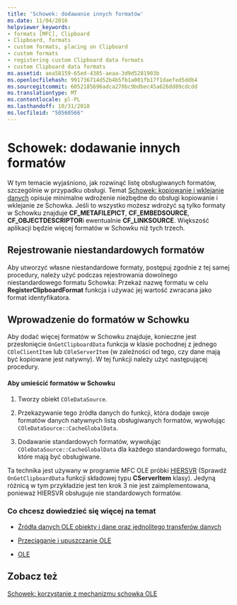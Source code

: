 ```yaml
---
title: 'Schowek: dodawanie innych formatów'
ms.date: 11/04/2016
helpviewer_keywords:
- formats [MFC], Clipboard
- Clipboard, formats
- custom formats, placing on Clipboard
- custom formats
- registering custom Clipboard data formats
- custom Clipboard data formats
ms.assetid: aea58159-65ed-4385-aeaa-3d9d5281903b
ms.openlocfilehash: 991736714d52b4b5fb1a001fb17f1daefed5ddb4
ms.sourcegitcommit: 6052185696adca270bc9bdbec45a626dd89cdcdd
ms.translationtype: MT
ms.contentlocale: pl-PL
ms.lasthandoff: 10/31/2018
ms.locfileid: "50560566"
---
```

# <a name="clipboard-adding-other-formats"></a>Schowek: dodawanie innych formatów

W tym temacie wyjaśniono, jak rozwinąć listę obsługiwanych formatów, szczególnie w przypadku obsługi. Temat [Schowek: kopiowanie i wklejanie danych](../mfc/clipboard-copying-and-pasting-data.md) opisuje minimalne wdrożenie niezbędne do obsługi kopiowanie i wklejanie ze Schowka. Jeśli to wszystko możesz wdrożyć są tylko formaty w Schowku znajduje **CF_METAFILEPICT**, **CF_EMBEDSOURCE**, **CF_OBJECTDESCRIPTOR**i ewentualnie **CF_LINKSOURCE**. Większość aplikacji będzie więcej formatów w Schowku niż tych trzech.

##  <a name="_core_registering_custom_formats"></a> Rejestrowanie niestandardowych formatów

Aby utworzyć własne niestandardowe formaty, postępuj zgodnie z tej samej procedury, należy użyć podczas rejestrowania dowolnego niestandardowego formatu Schowka: Przekaż nazwę formatu w celu **RegisterClipboardFormat** funkcja i używać jej wartość zwracana jako format identyfikatora.

##  <a name="_core_placing_formats_on_the_clipboard"></a> Wprowadzenie do formatów w Schowku

Aby dodać więcej formatów w Schowku znajduje, konieczne jest przesłonięcie `OnGetClipboardData` funkcja w klasie pochodnej z jednego `COleClientItem` lub `COleServerItem` (w zależności od tego, czy dane mają być kopiowane jest natywny). W tej funkcji należy użyć następującej procedury.

#### <a name="to-place-formats-on-the-clipboard"></a>Aby umieścić formatów w Schowku

1. Tworzy obiekt `COleDataSource`.

1. Przekazywanie tego źródła danych do funkcji, która dodaje swoje formatów danych natywnych listą obsługiwanych formatów, wywołując `COleDataSource::CacheGlobalData`.

1. Dodawanie standardowych formatów, wywołując `COleDataSource::CacheGlobalData` dla każdego standardowego formatu, które mają być obsługiwane.

Ta technika jest używany w programie MFC OLE próbki [HIERSVR](../visual-cpp-samples.md) (Sprawdź `OnGetClipboardData` funkcji składowej typu **CServerItem** klasy). Jedyną różnicą w tym przykładzie jest ten krok 3 nie jest zaimplementowana, ponieważ HIERSVR obsługuje nie standardowych formatów.

### <a name="what-do-you-want-to-know-more-about"></a>Co chcesz dowiedzieć się więcej na temat

- [Źródła danych OLE obiekty i dane oraz jednolitego transferów danych](../mfc/data-objects-and-data-sources-ole.md)

- [Przeciąganie i upuszczanie OLE](../mfc/drag-and-drop-ole.md)

- [OLE](../mfc/ole-background.md)

## <a name="see-also"></a>Zobacz też

[Schowek: korzystanie z mechanizmu schowka OLE](../mfc/clipboard-using-the-ole-clipboard-mechanism.md)

